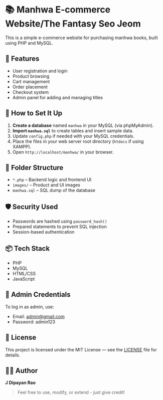 # 📚 Manhwa E-commerce Website/The Fantasy Seo Jeom 

This is a simple e-commerce website for purchasing manhwa books, built using PHP and MySQL.

## 🔧 Features

- User registration and login
- Product browsing
- Cart management
- Order placement
- Checkout system
- Admin panel for adding and managing titles 

## 🚀 How to Set It Up

1. **Create a database** named `manhwa` in your MySQL (via phpMyAdmin).
2. **Import `manhwa.sql`** to create tables and insert sample data.
3. Update `config.php` if needed with your MySQL credentials.
4. Place the files in your web server root directory (`htdocs` if using XAMPP).
5. Open `http://localhost/manhwa/` in your browser.

## 📁 Folder Structure

- `*.php` – Backend logic and frontend UI
- `images/` – Product and UI images
- `manhwa.sql` – SQL dump of the database

## 🛡 Security Used

- Passwords are hashed using `password_hash()`
- Prepared statements to prevent SQL injection
- Session-based authentication

## 📦 Tech Stack

- PHP
- MySQL
- HTML/CSS
- JavaScript 

## 🔐 Admin Credentials
 
To log in as admin, use:
- Email: admin@gmail.com
- Password: admin123

## 📄 License

This project is licensed under the MIT License — see the [LICENSE](./LICENSE) file for details.

## 🙋🏻 Author 

**J Dipayan Rao**

> Feel free to use, modify, or extend - just give credit!





